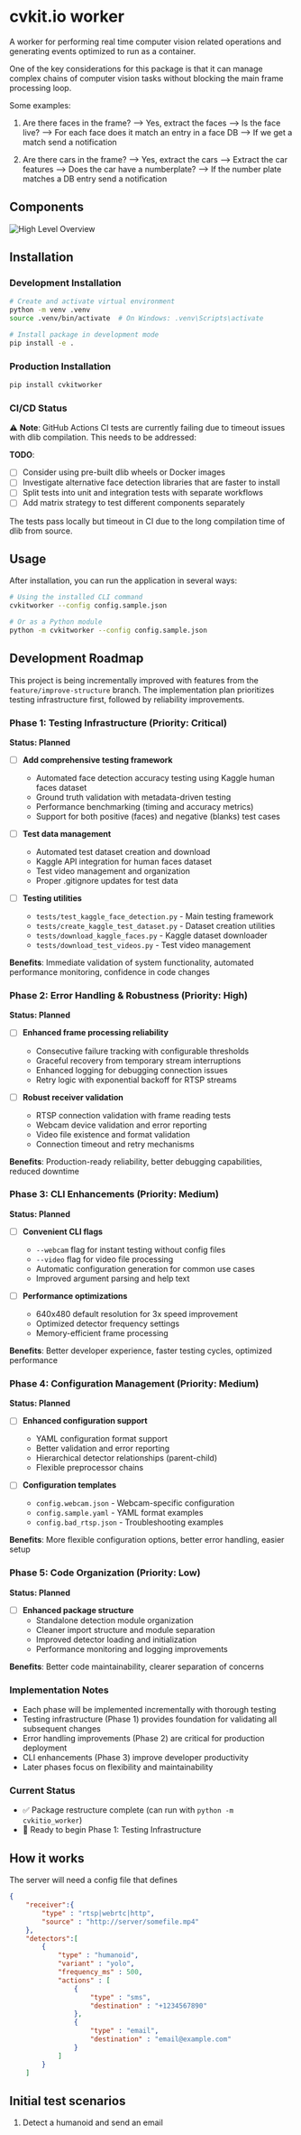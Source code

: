 # cvkit.io worker

A worker for performing real time computer vision related operations and generating events optimized to run as a container.

One of the key considerations for this package is that it can manage complex chains of computer vision tasks without blocking the main frame processing loop.

Some examples:

1. Are there faces in the frame?
    --> Yes, extract the faces
        --> Is the face live?
            --> For each face does it match an entry in a face DB
                --> If we get a match send a notification

2. Are there cars in the frame?
    --> Yes, extract the cars
        --> Extract the car features
            --> Does the car have a numberplate?
                --> If the number plate matches a DB entry send a notification

## Components

![High Level Overview](docs/high_level_overview.png)

## Installation

### Development Installation

```bash
# Create and activate virtual environment
python -m venv .venv
source .venv/bin/activate  # On Windows: .venv\Scripts\activate

# Install package in development mode
pip install -e .
```

### Production Installation

```bash
pip install cvkitworker
```

### CI/CD Status

⚠️ **Note**: GitHub Actions CI tests are currently failing due to timeout issues with dlib compilation. This needs to be addressed:

**TODO**:
- [ ] Consider using pre-built dlib wheels or Docker images
- [ ] Investigate alternative face detection libraries that are faster to install
- [ ] Split tests into unit and integration tests with separate workflows
- [ ] Add matrix strategy to test different components separately

The tests pass locally but timeout in CI due to the long compilation time of dlib from source.

## Usage

After installation, you can run the application in several ways:

```bash
# Using the installed CLI command
cvkitworker --config config.sample.json

# Or as a Python module
python -m cvkitworker --config config.sample.json
```

## Development Roadmap

This project is being incrementally improved with features from the `feature/improve-structure` branch. The implementation plan prioritizes testing infrastructure first, followed by reliability improvements.

### Phase 1: Testing Infrastructure (Priority: Critical)
**Status: Planned**

- [ ] **Add comprehensive testing framework**
  - Automated face detection accuracy testing using Kaggle human faces dataset
  - Ground truth validation with metadata-driven testing
  - Performance benchmarking (timing and accuracy metrics)
  - Support for both positive (faces) and negative (blanks) test cases

- [ ] **Test data management**
  - Automated test dataset creation and download
  - Kaggle API integration for human faces dataset
  - Test video management and organization
  - Proper .gitignore updates for test data

- [ ] **Testing utilities**
  - `tests/test_kaggle_face_detection.py` - Main testing framework
  - `tests/create_kaggle_test_dataset.py` - Dataset creation utilities
  - `tests/download_kaggle_faces.py` - Kaggle dataset downloader
  - `tests/download_test_videos.py` - Test video management

**Benefits**: Immediate validation of system functionality, automated performance monitoring, confidence in code changes

### Phase 2: Error Handling & Robustness (Priority: High)
**Status: Planned**

- [ ] **Enhanced frame processing reliability**
  - Consecutive failure tracking with configurable thresholds
  - Graceful recovery from temporary stream interruptions
  - Enhanced logging for debugging connection issues
  - Retry logic with exponential backoff for RTSP streams

- [ ] **Robust receiver validation**
  - RTSP connection validation with frame reading tests
  - Webcam device validation and error reporting
  - Video file existence and format validation
  - Connection timeout and retry mechanisms

**Benefits**: Production-ready reliability, better debugging capabilities, reduced downtime

### Phase 3: CLI Enhancements (Priority: Medium)
**Status: Planned**

- [ ] **Convenient CLI flags**
  - `--webcam` flag for instant testing without config files
  - `--video` flag for video file processing
  - Automatic configuration generation for common use cases
  - Improved argument parsing and help text

- [ ] **Performance optimizations**
  - 640x480 default resolution for 3x speed improvement
  - Optimized detector frequency settings
  - Memory-efficient frame processing

**Benefits**: Better developer experience, faster testing cycles, optimized performance

### Phase 4: Configuration Management (Priority: Medium)
**Status: Planned**

- [ ] **Enhanced configuration support**
  - YAML configuration format support
  - Better validation and error reporting
  - Hierarchical detector relationships (parent-child)
  - Flexible preprocessor chains

- [ ] **Configuration templates**
  - `config.webcam.json` - Webcam-specific configuration
  - `config.sample.yaml` - YAML format examples
  - `config.bad_rtsp.json` - Troubleshooting examples

**Benefits**: More flexible configuration options, better error handling, easier setup

### Phase 5: Code Organization (Priority: Low)
**Status: Planned**

- [ ] **Enhanced package structure**
  - Standalone detection module organization
  - Cleaner import structure and module separation
  - Improved detector loading and initialization
  - Performance monitoring and logging improvements

**Benefits**: Better code maintainability, clearer separation of concerns

### Implementation Notes

- Each phase will be implemented incrementally with thorough testing
- Testing infrastructure (Phase 1) provides foundation for validating all subsequent changes
- Error handling improvements (Phase 2) are critical for production deployment
- CLI enhancements (Phase 3) improve developer productivity
- Later phases focus on flexibility and maintainability

### Current Status
- ✅ Package restructure complete (can run with `python -m cvkitio_worker`)
- 🔄 Ready to begin Phase 1: Testing Infrastructure

## How it works

The server will need a config file that defines

```json
{
    "receiver":{
        "type" : "rtsp|webrtc|http",
        "source" : "http://server/somefile.mp4"
    },
    "detectors":[
        {
            "type" : "humanoid",
            "variant" : "yolo",
            "frequency_ms" : 500,
            "actions" : [
                {
                    "type" : "sms",
                    "destination" : "+1234567890"
                },
                {
                    "type" : "email",
                    "destination" : "email@example.com"
                }
            ]
        }
    ]


```

## Initial test scenarios

1. Detect a humanoid and send an email
